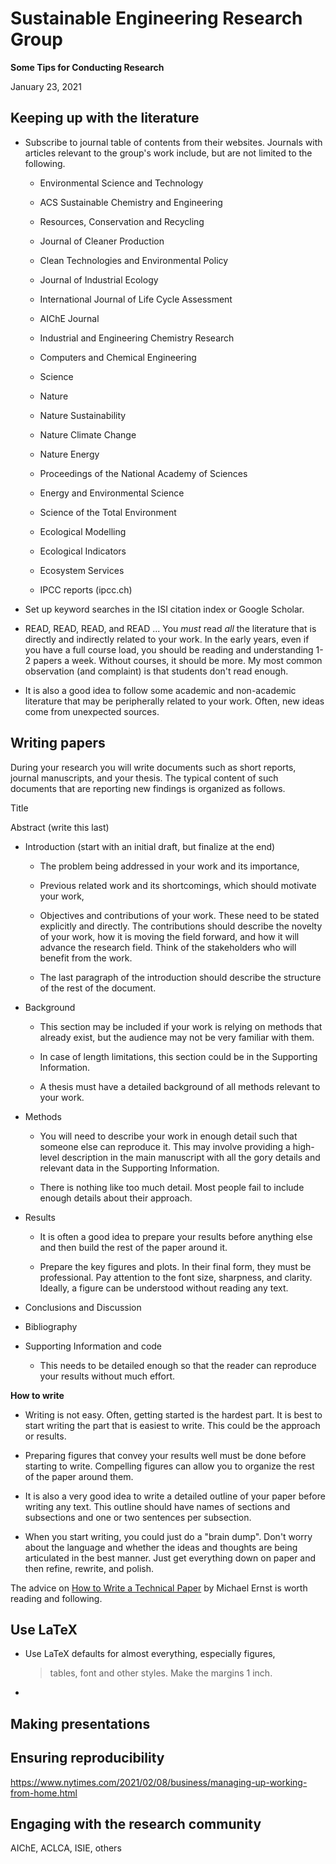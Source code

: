 # Sustainable Engineering Research Group

**Some Tips for Conducting Research**

January 23, 2021

## Keeping up with the literature

-   Subscribe to journal table of contents from their websites. Journals
    with articles relevant to the group's work include, but are not
    limited to the following.

    -   Environmental Science and Technology

    -   ACS Sustainable Chemistry and Engineering

    -   Resources, Conservation and Recycling

    -   Journal of Cleaner Production

    -   Clean Technologies and Environmental Policy

    -   Journal of Industrial Ecology

    -   International Journal of Life Cycle Assessment

    -   AIChE Journal

    -   Industrial and Engineering Chemistry Research

    -   Computers and Chemical Engineering

    -   Science

    -   Nature

    -   Nature Sustainability

    -   Nature Climate Change

    -   Nature Energy

    -   Proceedings of the National Academy of Sciences

    -   Energy and Environmental Science

    -   Science of the Total Environment

    -   Ecological Modelling

    -   Ecological Indicators

    -   Ecosystem Services

    -   IPCC reports (ipcc.ch)

-   Set up keyword searches in the ISI citation index or Google Scholar.

-   READ, READ, READ, and READ ... You *must* read *all* the literature
    that is directly and indirectly related to your work. In the early
    years, even if you have a full course load, you should be reading
    and understanding 1-2 papers a week. Without courses, it should be
    more. My most common observation (and complaint) is that students
    don't read enough.

-   It is also a good idea to follow some academic and non-academic
    literature that may be peripherally related to your work. Often, new
    ideas come from unexpected sources.

Writing papers
--------------

During your research you will write documents such as short reports,
journal manuscripts, and your thesis. The typical content of such
documents that are reporting new findings is organized as follows.

Title

Abstract (write this last)

-   Introduction (start with an initial draft, but finalize at the end)

    -   The problem being addressed in your work and its importance,

    -   Previous related work and its shortcomings, which should
        motivate your work,

    -   Objectives and contributions of your work. These need to be
        stated explicitly and directly. The contributions should
        describe the novelty of your work, how it is moving the field
        forward, and how it will advance the research field. Think of
        the stakeholders who will benefit from the work.

    -   The last paragraph of the introduction should describe the
        structure of the rest of the document.

-   Background

    -   This section may be included if your work is relying on methods
        that already exist, but the audience may not be very familiar
        with them.

    -   In case of length limitations, this section could be in the
        Supporting Information.

    -   A thesis must have a detailed background of all methods relevant
        to your work.

-   Methods

    -   You will need to describe your work in enough detail such that
        someone else can reproduce it. This may involve providing a
        high-level description in the main manuscript with all the gory
        details and relevant data in the Supporting Information.

    -   There is nothing like too much detail. Most people fail to
        include enough details about their approach.

-   Results

    -   It is often a good idea to prepare your results before anything
        else and then build the rest of the paper around it.

    -   Prepare the key figures and plots. In their final form, they
        must be professional. Pay attention to the font size, sharpness,
        and clarity. Ideally, a figure can be understood without reading
        any text.

-   Conclusions and Discussion

-   Bibliography

-   Supporting Information and code

    -   This needs to be detailed enough so that the reader can
        reproduce your results without much effort.

**How to write**

-   Writing is not easy. Often, getting started is the hardest part. It
    is best to start writing the part that is easiest to write. This
    could be the approach or results.

-   Preparing figures that convey your results well must be done before
    starting to write. Compelling figures can allow you to organize the
    rest of the paper around them.

-   It is also a very good idea to write a detailed outline of your
    paper before writing any text. This outline should have names of
    sections and subsections and one or two sentences per subsection.

-   When you start writing, you could just do a "brain dump". Don't
    worry about the language and whether the ideas and thoughts are
    being articulated in the best manner. Just get everything down on
    paper and then refine, rewrite, and polish.

The advice on [How to Write a Technical
Paper](https://homes.cs.washington.edu/~mernst/advice/write-technical-paper.html)
by Michael Ernst is worth reading and following.

## Use LaTeX

-   Use LaTeX defaults for almost everything, especially figures,
    > tables, font and other styles. Make the margins 1 inch.

-   

## Making presentations

## Ensuring reproducibility

https://www.nytimes.com/2021/02/08/business/managing-up-working-from-home.html

## Engaging with the research community

AIChE, ACLCA, ISIE, others

